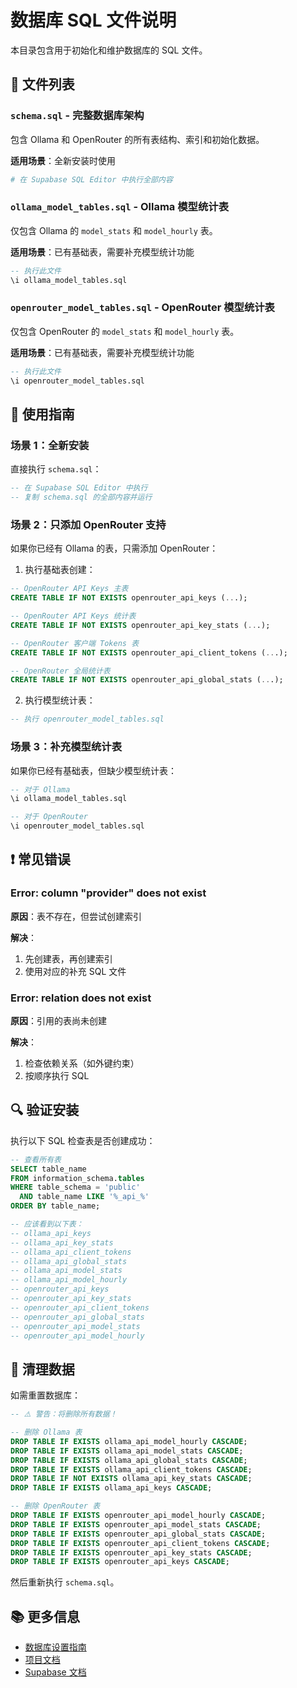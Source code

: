 # 数据库 SQL 文件说明

本目录包含用于初始化和维护数据库的 SQL 文件。

## 📁 文件列表

### `schema.sql` - 完整数据库架构
包含 Ollama 和 OpenRouter 的所有表结构、索引和初始化数据。

**适用场景**：全新安装时使用

```bash
# 在 Supabase SQL Editor 中执行全部内容
```

### `ollama_model_tables.sql` - Ollama 模型统计表
仅包含 Ollama 的 `model_stats` 和 `model_hourly` 表。

**适用场景**：已有基础表，需要补充模型统计功能

```sql
-- 执行此文件
\i ollama_model_tables.sql
```

### `openrouter_model_tables.sql` - OpenRouter 模型统计表
仅包含 OpenRouter 的 `model_stats` 和 `model_hourly` 表。

**适用场景**：已有基础表，需要补充模型统计功能

```sql
-- 执行此文件
\i openrouter_model_tables.sql
```

## 🚀 使用指南

### 场景 1：全新安装

直接执行 `schema.sql`：

```sql
-- 在 Supabase SQL Editor 中执行
-- 复制 schema.sql 的全部内容并运行
```

### 场景 2：只添加 OpenRouter 支持

如果你已经有 Ollama 的表，只需添加 OpenRouter：

1. 执行基础表创建：
```sql
-- OpenRouter API Keys 主表
CREATE TABLE IF NOT EXISTS openrouter_api_keys (...);

-- OpenRouter API Keys 统计表
CREATE TABLE IF NOT EXISTS openrouter_api_key_stats (...);

-- OpenRouter 客户端 Tokens 表
CREATE TABLE IF NOT EXISTS openrouter_api_client_tokens (...);

-- OpenRouter 全局统计表
CREATE TABLE IF NOT EXISTS openrouter_api_global_stats (...);
```

2. 执行模型统计表：
```sql
-- 执行 openrouter_model_tables.sql
```

### 场景 3：补充模型统计表

如果你已经有基础表，但缺少模型统计表：

```sql
-- 对于 Ollama
\i ollama_model_tables.sql

-- 对于 OpenRouter
\i openrouter_model_tables.sql
```

## ❗ 常见错误

### Error: column "provider" does not exist

**原因**：表不存在，但尝试创建索引

**解决**：

1. 先创建表，再创建索引
2. 使用对应的补充 SQL 文件

### Error: relation does not exist

**原因**：引用的表尚未创建

**解决**：

1. 检查依赖关系（如外键约束）
2. 按顺序执行 SQL

## 🔍 验证安装

执行以下 SQL 检查表是否创建成功：

```sql
-- 查看所有表
SELECT table_name
FROM information_schema.tables
WHERE table_schema = 'public'
  AND table_name LIKE '%_api_%'
ORDER BY table_name;

-- 应该看到以下表：
-- ollama_api_keys
-- ollama_api_key_stats
-- ollama_api_client_tokens
-- ollama_api_global_stats
-- ollama_api_model_stats
-- ollama_api_model_hourly
-- openrouter_api_keys
-- openrouter_api_key_stats
-- openrouter_api_client_tokens
-- openrouter_api_global_stats
-- openrouter_api_model_stats
-- openrouter_api_model_hourly
```

## 🧹 清理数据

如需重置数据库：

```sql
-- ⚠️ 警告：将删除所有数据！

-- 删除 Ollama 表
DROP TABLE IF EXISTS ollama_api_model_hourly CASCADE;
DROP TABLE IF EXISTS ollama_api_model_stats CASCADE;
DROP TABLE IF EXISTS ollama_api_global_stats CASCADE;
DROP TABLE IF EXISTS ollama_api_client_tokens CASCADE;
DROP TABLE IF NOT EXISTS ollama_api_key_stats CASCADE;
DROP TABLE IF EXISTS ollama_api_keys CASCADE;

-- 删除 OpenRouter 表
DROP TABLE IF EXISTS openrouter_api_model_hourly CASCADE;
DROP TABLE IF EXISTS openrouter_api_model_stats CASCADE;
DROP TABLE IF EXISTS openrouter_api_global_stats CASCADE;
DROP TABLE IF EXISTS openrouter_api_client_tokens CASCADE;
DROP TABLE IF EXISTS openrouter_api_key_stats CASCADE;
DROP TABLE IF EXISTS openrouter_api_keys CASCADE;
```

然后重新执行 `schema.sql`。

## 📚 更多信息

- [数据库设置指南](./README.md)
- [项目文档](../README.md)
- [Supabase 文档](https://supabase.com/docs)
